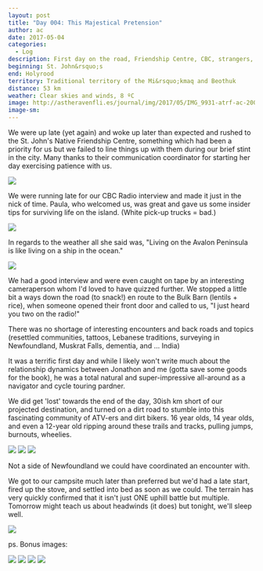 ```yaml
---
layout: post
title: "Day 004: This Majestical Pretension"
author: ac
date: 2017-05-04
categories:
  - Log
description: First day on the road, Friendship Centre, CBC, strangers, dirt bikers.
beginning: St. John&rsquo;s
end: Holyrood
territory: Traditional territory of the Mi&rsquo;kmaq and Beothuk
distance: 53 km
weather: Clear skies and winds, 8 ºC
image: http://astheravenfli.es/journal/img/2017/05/IMG_9931-atrf-ac-2000-web.jpg
image-sm:
---
```


We were up late (yet again) and woke up later than expected and rushed to the St. John's Native Friendship Centre, something which had been a priority for us but we failed to line things up with them during our brief stint in the city. Many thanks to their communication coordinator for starting her day exercising patience with us.

<img src="http://astheravenfli.es/journal/img/2017/05/IMG_0580-atrf-ac-2000-web.jpg">

We were running late for our CBC Radio interview and made it just in the nick of time. Paula, who welcomed us, was great and gave us some insider tips for surviving life on the island. (White pick-up trucks = bad.)

<img src="http://astheravenfli.es/journal/img/2017/05/IMG_9879-atrf-ac-2000-web.jpg">

In regards to the weather all she said was, "Living on the Avalon Peninsula is like living on a ship in the ocean."

<img src="http://astheravenfli.es/journal/img/2017/05/IMG_9881-atrf-ac-2000-web.jpg">

We had a good interview and were even caught on tape by an interesting cameraperson whom I'd loved to have quizzed further. We stopped a little bit a ways down the road (to snack!) en route to the Bulk Barn (lentils + rice), when someone opened their front door and called to us, "I just heard you two on the radio!"

There was no shortage of interesting encounters and back roads and topics (resettled communities, tattoos, Lebanese traditions, surveying in Newfoundland, Muskrat Falls, dementia, and ... India)

It was a terrific first day and while I likely won't write much about the relationship dynamics between Jonathon and me (gotta save some goods for the book), he was a total natural and super-impressive all-around as a navigator and cycle touring pardner. 

We did get 'lost' towards the end of the day, 30ish km short of our projected destination, and turned on a dirt road to stumble into this fascinating community of ATV-ers and dirt bikers. 16 year olds, 14 year olds, and even a 12-year old ripping around these trails and tracks, pulling jumps, burnouts, wheelies. 

<img src="http://astheravenfli.es/journal/img/2017/05/IMG_0682-atrf-jcr-2000-web.jpg">

<img src="http://astheravenfli.es/journal/img/2017/05/IMG_0051-atrf-ac-2000-web.jpg">

<img src="http://astheravenfli.es/journal/img/2017/05/IMG_0752-atrf-jcr-2000-web.jpg">

Not a side of Newfoundland we could have coordinated an encounter with. 

We got to our campsite much later than preferred but we'd had a late start, fired up the stove, and settled into bed as soon as we could. The terrain has very quickly confirmed that it isn't just ONE uphill battle but multiple. Tomorrow might teach us about headwinds (it does) but tonight, we'll sleep well.

<img src="http://astheravenfli.es/journal/img/2017/05/IMG_0819-atrf-jcr-2000-web.jpg">

ps. Bonus images:

<img src="http://astheravenfli.es/journal/img/2017/05/IMG_9894-atrf-ac-2000-web.jpg">
<img src="http://astheravenfli.es/journal/img/2017/05/IMG_9906-atrf-ac-2000-web.jpg">

<img src="http://astheravenfli.es/journal/img/2017/05/IMG_9902-atrf-ac-2000-web.jpg">

<img src="http://astheravenfli.es/journal/img/2017/05/IMG_9916-atrf-ac-2000-web.jpg">